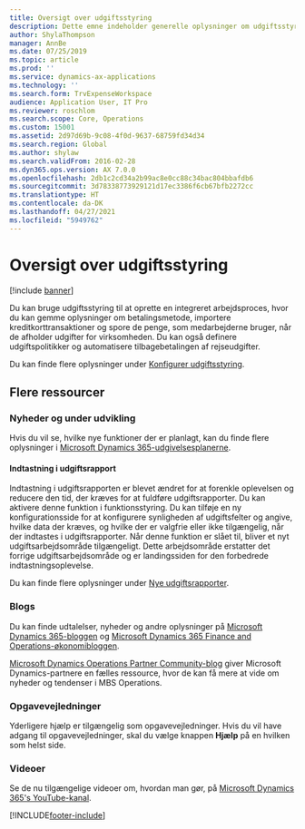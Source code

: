 ```yaml
---
title: Oversigt over udgiftsstyring
description: Dette emne indeholder generelle oplysninger om udgiftsstyring og links til flere ressourcer. Du kan bruge udgiftsstyring til at oprette en integreret arbejdsproces, hvor du kan gemme oplysninger om betalingsmetode, importere kreditkorttransaktioner og spore de penge, som medarbejderne bruger, når de afholder udgifter for virksomheden.
author: ShylaThompson
manager: AnnBe
ms.date: 07/25/2019
ms.topic: article
ms.prod: ''
ms.service: dynamics-ax-applications
ms.technology: ''
ms.search.form: TrvExpenseWorkspace
audience: Application User, IT Pro
ms.reviewer: roschlom
ms.search.scope: Core, Operations
ms.custom: 15001
ms.assetid: 2d97d69b-9c08-4f0d-9637-68759fd34d34
ms.search.region: Global
ms.author: shylaw
ms.search.validFrom: 2016-02-28
ms.dyn365.ops.version: AX 7.0.0
ms.openlocfilehash: 2db1c2cd34a2b99ac8e0cc88c34bac804bbafdb6
ms.sourcegitcommit: 3d78338773929121d17ec3386f6cb67bfb2272cc
ms.translationtype: HT
ms.contentlocale: da-DK
ms.lasthandoff: 04/27/2021
ms.locfileid: "5949762"
---
```

# <a name="expense-management-overview"></a>Oversigt over udgiftsstyring

[!include [banner](../includes/banner.md)]

Du kan bruge udgiftsstyring til at oprette en integreret arbejdsproces, hvor du kan gemme oplysninger om betalingsmetode, importere kreditkorttransaktioner og spore de penge, som medarbejderne bruger, når de afholder udgifter for virksomheden. Du kan også definere udgiftspolitikker og automatisere tilbagebetalingen af rejseudgifter.

Du kan finde flere oplysninger under [Konfigurer udgiftsstyring](plan-expense-management.md).

## <a name="additional-resources"></a>Flere ressourcer

### <a name="whats-new-and-in-development"></a>Nyheder og under udvikling

Hvis du vil se, hvilke nye funktioner der er planlagt, kan du finde flere oplysninger i [Microsoft Dynamics 365-udgivelsesplanerne](/dynamics365/release-plans/).

#### <a name="expense-report-entry"></a>Indtastning i udgiftsrapport

Indtastning i udgiftsrapporten er blevet ændret for at forenkle oplevelsen og reducere den tid, der kræves for at fuldføre udgiftsrapporter. Du kan aktivere denne funktion i funktionsstyring. Du kan tilføje en ny konfigurationsside for at konfigurere synligheden af udgiftsfelter og angive, hvilke data der kræves, og hvilke der er valgfrie eller ikke tilgængelig, når der indtastes i udgiftsrapporter. Når denne funktion er slået til, bliver et nyt udgiftsarbejdsområde tilgængeligt. Dette arbejdsområde erstatter det forrige udgiftsarbejdsområde og er landingssiden for den forbedrede indtastningsoplevelse.

Du kan finde flere oplysninger under [Nye udgiftsrapporter](ExpenseWorkspaceNew.md).

### <a name="blogs"></a>Blogs

Du kan finde udtalelser, nyheder og andre oplysninger på [Microsoft Dynamics 365-bloggen](https://community.dynamics.com/b/msftdynamicsblog?c=Enterprise) og [Microsoft Dynamics 365 Finance and Operations-økonomibloggen](https://community.dynamics.com/365/financeandoperations/b/financials).

[Microsoft Dynamics Operations Partner Community-blog](https://community.dynamics.com/partner/b/operationspartnercommunityblog) giver Microsoft Dynamics-partnere en fælles ressource, hvor de kan få mere at vide om nyheder og tendenser i MBS Operations.

### <a name="task-guides"></a>Opgavevejledninger

Yderligere hjælp er tilgængelig som opgavevejledninger. Hvis du vil have adgang til opgavevejledninger, skal du vælge knappen **Hjælp** på en hvilken som helst side.

### <a name="videos"></a>Videoer

Se de nu tilgængelige videoer om, hvordan man gør, på [Microsoft Dynamics 365's YouTube-kanal](https://www.youtube.com/channel/UCJGCg4rB3QSs8y_1FquelBQ).


[!INCLUDE[footer-include](../includes/footer-banner.md)]